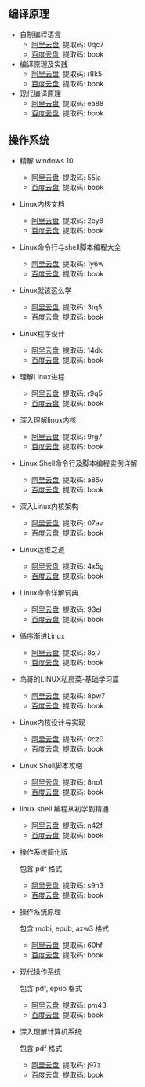 ## 编译原理

- 自制编程语言
  - [阿里云盘](https://www.aliyundrive.com/s/p5sZvMpzwA2), 提取码: 0qc7
  - [百度云盘](https://pan.baidu.com/s/1FXPT_sOpf0W2TFsFQYhZJQ), 提取码: book
- 编译原理及实践
  - [阿里云盘](https://www.aliyundrive.com/s/bupgSXgfzTQ), 提取码: r8k5
  - [百度云盘](https://pan.baidu.com/s/13Edzxgpn9KUvKAxoXoQxQA), 提取码: book
- 现代编译原理
  - [阿里云盘](https://www.aliyundrive.com/s/MSo3zLzfXJv), 提取码: ea88
  - [百度云盘](https://pan.baidu.com/s/1qjmBvKPyCS6Fa3Hg_Gmyxw), 提取码: book

## 操作系统

- 精解 windows 10
  - [阿里云盘](https://www.aliyundrive.com/s/tB3oYAsZ8o2), 提取码: 55ja
  - [百度云盘](https://pan.baidu.com/s/1vpqC_yYMLTaqrKOUzdhwgQ), 提取码: book
- Linux内核文档
  - [阿里云盘](https://www.aliyundrive.com/s/mqCsZY1wVFv), 提取码: 2ey8
  - [百度云盘](https://pan.baidu.com/s/1lE5y9Gqm5Qh9NssruGVLRQ), 提取码: book
- Linux命令行与shell脚本编程大全
  - [阿里云盘](https://www.aliyundrive.com/s/3b1aday2RLZ), 提取码: 1y6w
  - [百度云盘](https://pan.baidu.com/s/19q9udDDjedhWE7KyuU7KTQ), 提取码: book
- Linux就该这么学
  - [阿里云盘](https://www.aliyundrive.com/s/vcymCxcrgHh), 提取码: 3tq5
  - [百度云盘](https://pan.baidu.com/s/1M8eJH5pQpYx3lcRvoqdAtg), 提取码: book
- Linux程序设计
  - [阿里云盘](https://www.aliyundrive.com/s/HY37bgstEhU), 提取码: 14dk
  - [百度云盘](https://pan.baidu.com/s/1FuVFC4yRff2KQB0YZhhB4w), 提取码: book
- 理解Linux进程
  - [阿里云盘](https://www.aliyundrive.com/s/MoJptUmH7eA), 提取码: r9q5
  - [百度云盘](https://pan.baidu.com/s/1AcBsNnZ_f2r_RhyLMyzvmQ), 提取码: book
- 深入理解linux内核
  - [阿里云盘](https://www.aliyundrive.com/s/kf3GiZcrfUc), 提取码: 9rg7
  - [百度云盘](https://pan.baidu.com/s/1yZfAFbEOXhL2ujiezD7bgg), 提取码: book
- Linux Shell命令行及脚本编程实例详解
  - [阿里云盘](https://www.aliyundrive.com/s/CH4p4FowS4z), 提取码: a85v
  - [百度云盘](https://pan.baidu.com/s/1OUuxUC7qjZEEyq4NTAl4rQ), 提取码: book
- 深入Linux内核架构
  - [阿里云盘](https://www.aliyundrive.com/s/esNxzaiYA1m), 提取码: 07av
  - [百度云盘](https://pan.baidu.com/s/1dGhWb1WfdJv1Nc3wUjsS8w), 提取码: book
- Linux运维之道
  - [阿里云盘](https://www.aliyundrive.com/s/gycsU8kNERH), 提取码: 4x5g
  - [百度云盘](https://pan.baidu.com/s/1Of9o5FAN9ZbrJapx3skAvw), 提取码: book
- Linux命令详解词典
  - [阿里云盘](https://www.aliyundrive.com/s/LJcApuNMPGx), 提取码: 93el
  - [百度云盘](https://pan.baidu.com/s/1grP5EMIQPuHeI6d1e_1Y-A), 提取码: book
- 循序渐进Linux
  - [阿里云盘](https://www.aliyundrive.com/s/kPYrVwiKs5Z), 提取码: 8sj7
  - [百度云盘](https://pan.baidu.com/s/1_fUPOA9oe8qNPvf1u4YZNA), 提取码: book
- 鸟哥的LINUX私房菜-基础学习篇
  - [阿里云盘](https://www.aliyundrive.com/s/KE2E88MXMK5), 提取码: 8pw7
  - [百度云盘](https://pan.baidu.com/s/1awE13kCRhJcNDp8OEdK89Q), 提取码: book
- Linux内核设计与实现
  - [阿里云盘](https://www.aliyundrive.com/s/8cB6LyaYPgQ), 提取码: 0cz0
  - [百度云盘](https://pan.baidu.com/s/1k4CZfaWnJDfYnDj1M9BFRA), 提取码: book
- Linux Shell脚本攻略
  - [阿里云盘](https://www.aliyundrive.com/s/5eiAVS4GbUX), 提取码: 8no1
  - [百度云盘](https://pan.baidu.com/s/15u-UGmq2Rr4b-j15p9Tdtw), 提取码: book
- linux shell 编程从初学到精通
  - [阿里云盘](https://www.aliyundrive.com/s/kKkQbNq8X1e), 提取码: n42f
  - [百度云盘](https://pan.baidu.com/s/1REUjfYcXqfWH-d1iYhVlXQ), 提取码: book
- 操作系统简化版

  包含 pdf 格式

  - [阿里云盘](https://www.aliyundrive.com/s/3EVExPSr4f3), 提取码: s9n3
  - [百度云盘](https://pan.baidu.com/s/1ATd-8EZUHsvofOm3WouBaw), 提取码: book
- 操作系统原理

  包含 mobi, epub, azw3 格式

  - [阿里云盘](https://www.aliyundrive.com/s/LMadBVWkBu4), 提取码: 60hf
  - [百度云盘](https://pan.baidu.com/s/1oijdlCNGmhzsmYbs3shgIw), 提取码: book
- 现代操作系统

  包含 pdf, epub 格式

  - [阿里云盘](https://www.aliyundrive.com/s/ibk1mExjMQb), 提取码: pm43
  - [百度云盘](https://pan.baidu.com/s/1o1evbTl7WAho_0-_64nzuQ), 提取码: book
- 深入理解计算机系统

  包含 pdf 格式

  - [阿里云盘](https://www.aliyundrive.com/s/tVkJqXjZRMh), 提取码: j97z
  - [百度云盘](https://pan.baidu.com/s/1AJt5yEqBEG7OYPxxNL-z0A), 提取码: book

